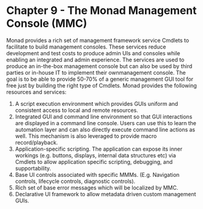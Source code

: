 # Chapter 9 - The Monad Management Console (MMC)
Monad provides a rich set of management framework service Cmdlets to facilitate to build management consoles. These services reduce development and test costs to produce admin UIs and consoles while enabling an integrated and admin experience. The services are used to produce an in-the-box management console but can also be used by third parties or in-house IT to implement their ownmanagement console. The goal is to be able to provide 50-70% of a generic management GUI tool for free just by building the right type of Cmdlets. Monad provides the following resources and services:

1. A script execution environment which provides GUIs uniform and consistent access to local and remote resources.
2. Integrated GUI and command line environment so that GUI interactions are displayed in a command line console. Users can use this to learn the automation layer and can also directly execute command line actions as well. This mechanism is also leveraged to provide macro record/playback.
3. Application-specific scripting. The application can expose its inner workings (e.g. buttons, displays, internal data structures etc) via Cmdlets to allow application specific scripting, debugging, and supportability.
4. Base UI controls associated with specific MMMs. (E.g. Navigation controls, lifecycle controls, diagnostic controls).
5. Rich set of base error messages which will be localized by MMC.
6. Declarative UI framework to allow metadata driven custom management GUIs.
